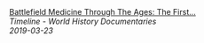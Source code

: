 <!--2024-07-21 00:18:13-->
<div class="yb">
  <a class="nodecor" href="/posts.html?istoriya/battlefield_medicine_through_the_ages_the_first_amputations_timeline">
    <img class="preview" data-videoid="36GXIE7rvNs" src="https://i.ytimg.com/vi/36GXIE7rvNs/hqdefault.jpg" align="middle" alt="">
  </a>
  <div class="inlbl text">
    <a class="nodecor" href="/posts.html?istoriya/battlefield_medicine_through_the_ages_the_first_amputations_timeline">Battlefield Medicine Through The Ages: The First...</a><br>
    <i class="smaller2">Timeline - World History Documentaries</i><br>
    <i class="smaller3">2019-03-23</i>
  </div>
</div>
